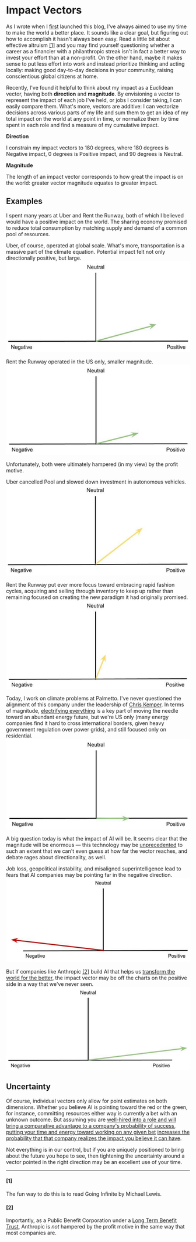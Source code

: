 <!--
.. date: 2025-07-26
.. tags: career, ai, cleantech, ecommerce
-->

# Impact Vectors

As I wrote when I [first](../../pages/about/) launched this blog, I've always aimed to use my time to make the world a better place. It sounds like a clear goal, but figuring out how to accomplish it hasn't always been easy. Read a little bit about effective altruism [[1]](#1) and you may find yourself questioning whether a career as a financier with a philanthropic streak isn't in fact a better way to invest your effort than at a non-profit. On the other hand, maybe it makes sense to put less effort into work and instead prioritize thinking and acting locally: making good day-to-day decisions in your community, raising conscientious global citizens at home.

Recently, I've found it helpful to think about my impact as a Euclidean vector, having both **direction** and **magnitude**. By envisioning a vector to represent the impact of each job I've held, or jobs I consider taking, I can easily compare them. What's more, vectors are additive: I can vectorize decisions across various parts of my life and sum them to get an idea of my total impact on the world at any point in time, or normalize them by time spent in each role and find a measure of my cumulative impact.

**Direction**

I constrain my impact vectors to 180 degrees, where 180 degrees is Negative impact, 0 degrees is Positive impact, and 90 degrees is Neutral.

**Magnitude**

The length of an impact vector corresponds to how great the impact is on the world: greater vector magnitude equates to greater impact.

## Examples

I spent many years at Uber and Rent the Runway, both of which I believed would have a positive impact on the world. The sharing economy promised to reduce total consumption by matching supply and demand of a common pool of resources.

Uber, of course, operated at global scale. What's more, transportation is a massive part of the climate equation. Potential impact felt not only directionally positive, but large.
![Uber Hope](../../images/impact_vectors/Impact%20Vectors%20-%20Uber%20hope.jpg)

Rent the Runway operated in the US only, smaller magnitude.
![RTR Hope](../../images/impact_vectors/Impact%20Vectors%20-%20RTR%20hope.jpg)

Unfortunately, both were ultimately hampered (in my view) by the profit motive.

Uber cancelled Pool and slowed down investment in autonomous vehicles.
![Uber Actual](../../images/impact_vectors/Impact%20Vectors%20-%20Uber%20actual.jpg)

Rent the Runway put ever more focus toward embracing rapid fashion cycles, acquiring and selling through inventory to keep up rather than remaining focused on creating the new paradigm it had originally promised.
 ![RTR Actual](../../images/impact_vectors/Impact%20Vectors%20-%20RTR%20actual.jpg)

Today, I work on climate problems at Palmetto. I've never questioned the alignment of this company under the leadership of [Chris Kemper](https://palmetto.com/leadership/christopher-kemper). In terms of magnitude, [electrifying everything](https://www.amazon.com/Electrify-Optimists-Playbook-Energy-Future/dp/0262046237) is a key part of moving the needle toward an abundant energy future, but we're US only (many energy companies find it hard to cross international borders, given heavy government regulation over power grids), and still focused only on residential.
![Palmetto](../../images/impact_vectors/Impact%20Vectors%20-%20Palmetto.jpg)

A big question today is what the impact of AI will be. It seems clear that the magnitude will be enormous — this technology may be [unprecedented](../../pages/snippets/the_unprecedented/) to such an extent that we can't even guess at how far the vector reaches, and debate rages about directionality, as well.

Job loss, geopolitical instability, and misaligned superintelligence lead to fears that AI companies may be pointing far in the negative direction.
![AI Bad Case](../../images/impact_vectors/Impact%20Vectors%20-%20AI%20bad%20case.jpg)


But if companies like Anthropic [[2]](#2) build AI that helps us [transform the world for the better](https://www.darioamodei.com/essay/machines-of-loving-grace), the impact vector may be off the charts on the positive side in a way that we've never seen.
![AI Good Case](../../images/impact_vectors/Impact%20Vectors%20-%20AI%20good%20case.jpg)

## Uncertainty

Of course, individual vectors only allow for point estimates on both dimensions. Whether you believe AI is pointing toward the red or the green, for instance, committing resources either way is currently a bet with an unknown outcome. But assuming you are [well-hired into a role and will bring a comparative advantage to a company's probability of success](../rocket_ships/), [putting your time and energy toward working on any given bet](../../pages/snippets/focus_on_one_thing_land_it/) [increases the probability that that company realizes the impact you believe it can have](../../pages/snippets/be_hypothesis_driven/).

Not everything is in our control, but if you are uniquely positioned to bring about the future you hope to see, then tightening the uncertainty around a vector pointed in the right direction may be an excellent use of your time.

___

#### [1]
The fun way to do this is to read Going Infinite by Michael Lewis.

#### [2]
Importantly, as a Public Benefit Corporation under a [Long Term Benefit Trust](https://www.anthropic.com/news/the-long-term-benefit-trust), Anthropic is _not_ hampered by the profit motive in the same way that most companies are.
